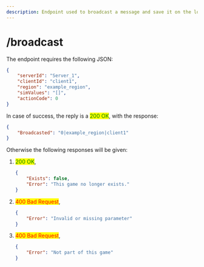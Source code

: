 ```yaml
---
description: Endpoint used to broadcast a message and save it on the log table
---
```


# /broadcast

The endpoint requires the following JSON:

```json
{
    "serverId": "Server_1",
    "clientId": "client1",
    "region": "example_region",
    "simValues": "[]",
    "actionCode": 0
}
```

In case of success, the reply is a <mark style="color:green;">200 OK</mark>, with the response:

```json
{
    "Broadcasted": "0|example_region|client1"
}
```

Otherwise the following responses will be given:

1.  <mark style="color:green;">200 OK</mark>,

    ```json
    {
        "Exists": false,
        "Error": "This game no longer exists."
    }
    ```
2.  <mark style="color:red;">400 Bad Request</mark>,

    ```json
    {
        "Error": "Invalid or missing parameter"
    }
    ```
3.  <mark style="color:red;">400 Bad Request</mark>,

    ```json
    {
        "Error": "Not part of this game"
    }
    ```
